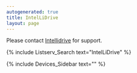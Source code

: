 ```yaml
---
autogenerated: true
title: IntelLiDrive
layout: page
---
```


Please contact [Intellidrive](http://www.intellidrives.com/) for
support.

{% include Listserv_Search text="IntelLiDrive" %}

{% include Devices_Sidebar text="" %}
